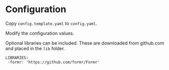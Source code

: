 # Configuration

Copy `config.template.yaml` to `config.yaml`.

Modify the configuration values.

Optional libraries can be included. These are downloaded from github.com and placed in the `lib` folder.

```
LIBRARIES:
 -formr: 'https://github.com/formr/Formr'
```

